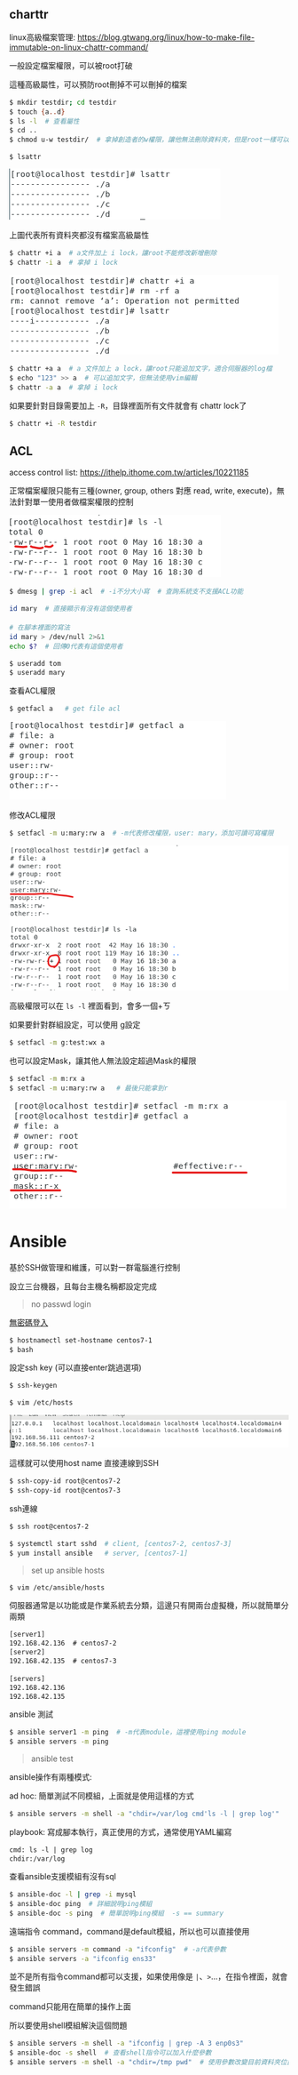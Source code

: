 ## charttr

linux高級檔案管理: https://blog.gtwang.org/linux/how-to-make-file-immutable-on-linux-chattr-command/

一般設定檔案權限，可以被root打破

這種高級屬性，可以預防root刪掉不可以刪掉的檔案



```sh
$ mkdir testdir; cd testdir
$ touch {a..d}
$ ls -l  # 查看屬性
$ cd ..
$ chmod u-w testdir/  # 拿掉創造者的w權限，讓他無法刪除資料夾，但是root一樣可以刪掉
```



```
$ lsattr
```

![](picture/lsattr_list.png)

上圖代表所有資料夾都沒有檔案高級屬性



```sh
$ chattr +i a  # a文件加上 i lock，讓root不能修改新增刪除
$ chattr -i a  # 拿掉 i lock
```

![](picture/lsattr_list02.png)



```sh
$ chattr +a a  # a 文件加上 a lock，讓root只能追加文字，適合伺服器的log檔
$ echo "123" >> a  # 可以追加文字，但無法使用vim編輯
$ chattr -a a  # 拿掉 i lock
```

如果要針對目錄需要加上 `-R`，目錄裡面所有文件就會有 chattr lock了

```sh
$ chattr +i -R testdir
```



## ACL

access control list: https://ithelp.ithome.com.tw/articles/10221185



正常檔案權限只能有三種(owner, group, others 對應 read, write, execute)，無法針對單一使用者做檔案權限的控制

![](picture/ls_l.png)



```sh
$ dmesg | grep -i acl  # -i不分大小寫  # 查詢系統支不支援ACL功能
```





```sh
id mary  # 直接顯示有沒有這個使用者

# 在腳本裡面的寫法
id mary > /dev/null 2>&1
echo $?  # 回傳0代表有這個使用者
```





```sh
$ useradd tom
$ useradd mary
```



查看ACL權限

```sh
$ getfacl a   # get file acl
```

![](picture/getfacl.png)

修改ACL權限

```sh
$ setfacl -m u:mary:rw a  # -m代表修改權限，user: mary，添加可讀可寫權限
```

![](picture/setfacl.png)

高級權限可以在 `ls -l` 裡面看到，會多一個+ㄎ



如果要針對群組設定，可以使用 g設定

````sh
$ setfacl -m g:test:wx a
````

也可以設定Mask，讓其他人無法設定超過Mask的權限

```sh
$ setfacl -m m:rx a
$ setfacl -m u:mary:rw a   # 最後只能拿到r
```

![](picture/getfacl_mask.png)





# Ansible

基於SSH做管理和維護，可以對一群電腦進行控制

設立三台機器，且每台主機名稱都設定完成

> no passwd login

[無密碼登入](https://github.com/stereomp3/note/blob/main/linux/111semester01/1-.md#SSH-server)

```sh
$ hostnamectl set-hostname centos7-1
$ bash
```



設定ssh key (可以直接enter跳過選項)

```sh
$ ssh-keygen
```



```sh
$ vim /etc/hosts
```

[![img](https://github.com/stereomp3/note/raw/main/linux/111semester01/picture/etc_host.png)](https://github.com/stereomp3/note/blob/main/linux/111semester01/picture/etc_host.png)

這樣就可以使用host name 直接連線到SSH

```sh
$ ssh-copy-id root@centos7-2
$ ssh-copy-id root@centos7-3
```

ssh連線

```sh
$ ssh root@centos7-2
```







```sh
$ systemctl start sshd  # client, [centos7-2, centos7-3]
$ yum install ansible   # server, [centos7-1]
```



> set up ansible hosts

```sh
$ vim /etc/ansible/hosts
```

伺服器通常是以功能或是作業系統去分類，這邊只有開兩台虛擬機，所以就簡單分兩類

```
[server1]
192.168.42.136  # centos7-2
[server2]
192.168.42.135  # centos7-3

[servers]
192.168.42.136
192.168.42.135
```



ansible 測試

````sh
$ ansible server1 -m ping  # -m代表module，這裡使用ping module
$ ansible servers -m ping
````



> ansible test

ansible操作有兩種模式:

ad hoc: 簡單測試不同模組，上面就是使用這樣的方式

```sh
$ ansible servers -m shell -a "chdir=/var/log cmd'ls -l | grep log'"
```



playbook: 寫成腳本執行，真正使用的方式，通常使用YAML編寫

```
cmd: ls -l | grep log
chdir:/var/log
```



查看ansible支援模組有沒有sql

```sh
$ ansible-doc -l | grep -i mysql
$ ansible-doc ping  # 詳細說明ping模組
$ ansible-doc -s ping  # 簡單說明ping模組  -s == summary
```

遠端指令 command，command是default模組，所以也可以直接使用

```sh
$ ansible servers -m command -a "ifconfig"  # -a代表參數
$ ansible servers -a "ifconfig ens33" 
```



並不是所有指令command都可以支援，如果使用像是 `|`、`>`...，在指令裡面，就會發生錯誤

command只能用在簡單的操作上面

所以要使用shell模組解決這個問題

```sh
$ ansible servers -m shell -a "ifconfig | grep -A 3 enp0s3"
$ ansible-doc -s shell  # 查看shell指令可以加入什麼參數
$ ansible servers -m shell -a "chdir=/tmp pwd"  # 使用參數改變目前資料夾位置  tmp
```


